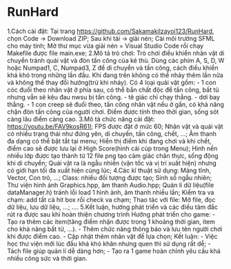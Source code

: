 # RunHard
1.Cách cài đặt:
    Tại trang https://github.com/SakamakiIzayoi123/RunHard, chọn Code -> Download ZIP;
    Sau khi tải -> giải nén;
    Cài môi trường SFML cho máy tính;
    Mở thư mục vừa giải nén = Visual Studio Code rồi chạy Makefile được file main.exe;
2.Mô tả trò chơi:
    Trò chơi điều khiển nhân vật di chuyển tránh quái vật và đòn tấn công của kẻ thù.
    Dùng các phím A, S, D, W hoặc Numpad1, C, Numpad3, Z để di chuyển và tấn công, cách điều khiển khá khó trong những lần đầu.
    Khi đang trên không có thể nhảy thêm lần nữa và không thể thay đổi hướng(trừ khi nhảy).
    Có 4 loại quái vật gồm:
        - 1 con cóc đuổi theo nhân vật ở phía sau, có thể bắn chất độc để tấn công, bất tủ nhưng vẫn sẽ kêu đau nwsu bị tấn công.
        - tê giác chỉ chạy thẳng.
        - dơi bay thẳng.
        - 1 con creep sẽ đuổi theo, tấn công nhân vật nếu ở gần, có khả năng chặn đòn tấn công của người chơi.
    Điểm được tính theo thời gian, sống sót càng lâu điểm càng cao.
3.Mô tả chức năng cài đặt:
    https://youtu.be/FAV9kosR61I;
    FPS được đặt ở mức 60;
    Nhân vật và quái vật có nhiều trạng thái như đứng yên, di chuyển, tấn công, chết, ...;
    Âm thanh đa dạng có thể bật tắt tại menu;
    Hiển thị điểm khi đang chơi và khi chết, điểm cao sẽ được lưu lại ở High Score(hình cái cúp trong Menu);
    Hình nền nhiều lớp được tạo thành từ 12 file png tạo cảm giác chân thực, sống động khi di chuyển;
    Quái vật ra là ngẫu nhiền (vận tốc và vị trí xuất hiện) nhưng có giới hạn tối đa xuất hiện cùng lúc;
4.Các kĩ thuật sử dụng:
    Mảng tĩnh, Vector, Con trỏ, ...;
    Class: nhiều đối tượng được tạo;
    Sinh số ngẫu nhiên;
    Thư viện hình ảnh Graphics.hpp, âm thanh Audio.hpp;
    Quản lí dữ liệu(file dataManager.h) tránh lỗi load 1 hình ảnh, âm thanh nhiều lần;
    Kiểm tra va chạm: add tất cả hit box rồi check va chạm;
    Thao tác với file: Mở file, đọc dữ liệu, lưu dữ liệu, ...;
    ....
5.Kết luận, hướng phát triển và các điều tâm đắc rút ra được sau khi hoàn thiện chương trình
    Hướng phát triển cho game: 
        - Tạo ra thêm các item(tăng điểm nhận được trong 1 khoảng thời gian, item cho khả năng bất tử, ...).
        - Thêm chức năng thông báo và lưu tên người chơi khi được điểm cao.
        - Cập nhật thêm nhân vật để lựa chọn;
    Kết luận:
        - Việc học thư viện mới lúc đầu khá khó khăn nhưng quen thì sử dụng rất dễ;
        - Tách file giúp quản lí dễ dàng hơn;
        - Tạo ra 1 game hoàn chỉnh yêu cầu khá nhiều công sức và thời gian.
